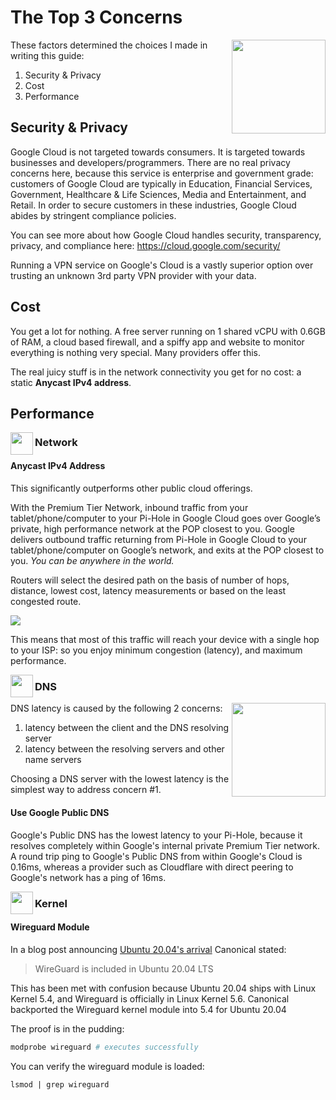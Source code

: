 # The Top 3 Concerns

<img src="./images/faq.svg" height="150" align="right">

These factors determined the choices I made in writing this guide:

1. Security & Privacy
2. Cost
3. Performance

## Security & Privacy

Google Cloud is not targeted towards consumers. It is targeted towards businesses and developers/programmers. There are no real privacy concerns here, because this service is enterprise and government grade: customers of Google Cloud are typically in Education, Financial Services, Government, Healthcare & Life Sciences, Media and Entertainment, and Retail. In order to secure customers in these industries, Google Cloud abides by stringent compliance policies.

You can see more about how Google Cloud handles security, transparency, privacy, and compliance here: https://cloud.google.com/security/

Running a VPN service on Google's Cloud is a vastly superior option over trusting an unknown 3rd party VPN provider with your data.

## Cost

You get a lot for nothing. A free server running on 1 shared vCPU with 0.6GB of RAM, a cloud based firewall, and a spiffy app and website to monitor everything is nothing very special. Many providers offer this.

The real juicy stuff is in the network connectivity you get for no cost: a static **Anycast IPv4 address**.

## Performance

<img src="./images/logos/faq-network.svg" height="36" align="left">

### Network

#### Anycast IPv4 Address

This significantly outperforms other public cloud offerings.

With the Premium Tier Network, inbound traffic from your tablet/phone/computer to your Pi-Hole in Google Cloud goes over Google’s private, high performance network at the POP closest to you. Google delivers outbound traffic returning from Pi-Hole in Google Cloud to your tablet/phone/computer on Google’s network, and exits at the POP closest to you. *You can be anywhere in the world.*

Routers will select the desired path on the basis of number of hops, distance, lowest cost, latency measurements or based on the least congested route.

<img src="./images/premium-network-diagram.svg">

This means that most of this traffic will reach your device with a single hop to your ISP: so you enjoy minimum congestion (latency), and maximum performance.

<img src="./images/logos/faq-dns.svg" height="36" align="left">

### DNS

<img src="./images/global-dns-network.png" height="150" align="right">

DNS latency is caused by the following 2 concerns:

1. latency between the client and the DNS resolving server
2. latency between the resolving servers and other name servers

Choosing a DNS server with the lowest latency is the simplest way to address concern #1.

#### Use Google Public DNS

Google's Public DNS has the lowest latency to your Pi-Hole, because it resolves completely within Google's internal private Premium Tier network. A round trip ping to Google's Public DNS from within Google's Cloud is 0.16ms, whereas a provider such as Cloudflare with direct peering to Google's network has a ping of 16ms.

<img src="./images/logos/faq-cpu.svg" height="36" align="left">

### Kernel

#### Wireguard Module

In a blog post announcing [Ubuntu 20.04's arrival](https://ubuntu.com/blog/ubuntu-20-04-lts-arrives) Canonical stated:

>  WireGuard is included in Ubuntu 20.04 LTS

This has been met with confusion because Ubuntu 20.04 ships with Linux Kernel 5.4, and Wireguard is officially in Linux Kernel 5.6. Canonical backported the Wireguard kernel module into 5.4 for Ubuntu 20.04

The proof is in the pudding:

```bash
modprobe wireguard # executes successfully
```

You can verify the wireguard module is loaded:

```
lsmod | grep wireguard
```
